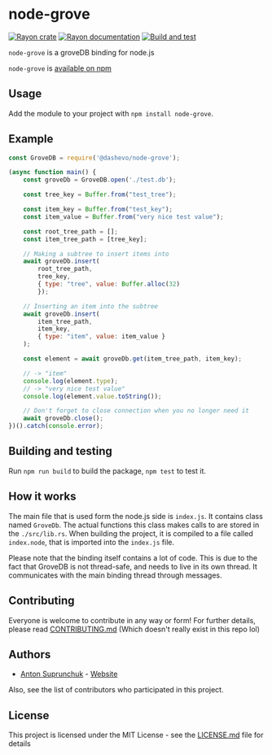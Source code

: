 # node-grove

[![Rayon crate](https://img.shields.io/crates/v/rs_merkle.svg)](https://crates.io/crates/rs_merkle)
[![Rayon documentation](https://docs.rs/rs_merkle/badge.svg)](https://docs.rs/rs_merkle)
[![Build and test](https://github.com/antouhou/rs-merkle/actions/workflows/test.yml/badge.svg?branch=master)](https://github.com/antouhou/rs-merkle/actions)

`node-grove` is a groveDB binding for node.js

`node-grove` is [available on npm](https://npmjs.org/node-grove)

## Usage

Add the module to your project with `npm install node-grove`.

## Example

```javascript
const GroveDB = require('@dashevo/node-grove');

(async function main() {
    const groveDb = GroveDB.open('./test.db');

    const tree_key = Buffer.from("test_tree");

    const item_key = Buffer.from("test_key");
    const item_value = Buffer.from("very nice test value");

    const root_tree_path = [];
    const item_tree_path = [tree_key];

    // Making a subtree to insert items into
    await groveDb.insert(
        root_tree_path,
        tree_key,
        { type: "tree", value: Buffer.alloc(32)
        });

    // Inserting an item into the subtree
    await groveDb.insert(
        item_tree_path,
        item_key,
        { type: "item", value: item_value }
    );

    const element = await groveDb.get(item_tree_path, item_key);

    // -> "item"
    console.log(element.type);
    // -> "very nice test value"
    console.log(element.value.toString());

    // Don't forget to close connection when you no longer need it
    await groveDb.close();
})().catch(console.error);
```

## Building and testing

Run `npm run build` to build the package, `npm test` to test it.

## How it works

The main file that is used form the node.js side is `index.js`. It contains
class named `GroveDb`. The actual functions this class makes calls to are
stored in the `./src/lib.rs`. When building the project, it is compiled to 
a file called `index.node`, that is imported into the `index.js` file.

Please note that the binding itself contains a lot of code. This is due to 
the fact that GroveDB is not thread-safe, and needs to live in its own thread.
It communicates with the main binding thread through messages.

## Contributing

Everyone is welcome to contribute in any way or form! For further details,
please read [CONTRIBUTING.md](./CONTRIBUTING.md) (Which doesn't really exist in
this repo lol)

## Authors
- [Anton Suprunchuk](https://github.com/antouhou) - [Website](https://antouhou.com)

Also, see the list of contributors who participated in this project.

## License

This project is licensed under the MIT License - see the
[LICENSE.md](./LICENSE.md) file for details